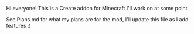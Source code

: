 Hi everyone! This is a Create addon for Minecraft I'll work on at some point

See Plans.md for what my plans are for the mod, I'll update this file as I add features :)
